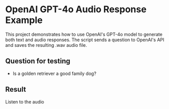 # OpenAI GPT-4o Audio Response Example
This project demonstrates how to use OpenAI's GPT-4o model to generate both text and audio responses. The script sends a question to OpenAI's API and saves the resulting .wav audio file.
## **Question for testing**
- Is a golden retriever a good family dog?
## **Result**
Listen to the audio
